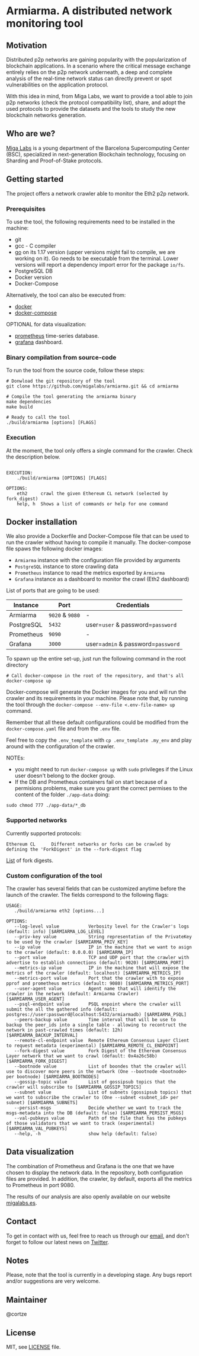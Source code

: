 # Armiarma. A distributed network monitoring tool

## Motivation
Distributed p2p networks are gaining popularity with the popularization of blockchain applications. In a scenario where the critical message exchange entirely relies on the p2p network underneath, a deep and complete analysis of the real-time network status can directly prevent or spot vulnerabilities on the application protocol.

With this idea in mind, from Miga Labs, we want to provide a tool able to join p2p networks (check the protocol compatibility list), share, and adopt the used protocols to provide the datasets and the tools to study the new blockchain networks generation.

## Who are we?
[Miga Labs](http://migalabs.es/) is a young department of the Barcelona Supercomputing Center (BSC), specialized in next-generation Blockchain technology, focusing on Sharding and Proof-of-Stake protocols.


## Getting started
The project offers a network crawler able to monitor the Eth2 p2p network. 

### Prerequisites
To use the tool, the following requirements need to be installed in the machine:
- git
- gcc - C compiler
- [go](https://go.dev/doc/install) on its 1.17 version (upper versions might fail to compile, we are working on it). Go needs to be executable from the terminal. Lower versions will report a dependency import error for the package `io/fs`.
- PostgreSQL DB 
- Docker version
- Docker-Compose 


Alternatively, the tool can also be executed from:
- [docker](https://docs.docker.com/get-docker/)
- [docker-compose](https://docs.docker.com/compose/install/)

OPTIONAL for data visualization:
- [prometheus](https://prometheus.io/docs/prometheus/latest/installation/) time-series database.
- [grafana](https://grafana.com/grafana/download) dashboard.


###  Binary compilation from source-code 
To run the tool from the source code, follow these steps:

```
# Donwload the git repository of the tool
git clone https://github.com/migalabs/armiarma.git && cd armiarma

# Compile the tool generating the armiarma binary
make dependencies
make build

# Ready to call the tool
./build/armiarma [options] [FLAGS]

```

### Execution
At the moment, the tool only offers a single command for the crawler. Check the description below.
```

EXECUTION:
    ./build/armiarma [OPTIONS] [FLAGS]

OPTIONS:
    eth2     crawl the given Ethereum CL network (selected by fork_digest)
    help, h  Shows a list of commands or help for one command
```
## Docker installation
We also provide a Dockerfile and Docker-Compose file that can be used to run the crawler without having to compile it manually. The docker-compose file spaws the following docker images:
- `Armiarma` instance with the configuration file provided by arguments
- `PostgreSQL` instance to store crawling data
- `Prometheus` instance to read the metrics exported by `Armiarma`
- `Grafana` instance as a dashboard to monitor the crawl (Eth2 dashboard)

List of ports that are going to be used:

| Instance | Port | Credentials | 
| -------- | ---- | --------- |
| Armiarma | `9020` & `9080` | - |
| PostgreSQL | `5432` | user=`user` & password=`password` | 
| Prometheus | `9090` | - | 
| Grafana | `3000` | user=`admin` & password=`password` | 


To spawn up the entire set-up, just run the following command in the root directory

```
# Call docker-compose in the root of the repository, and that's all
docker-compose up 

```
Docker-compose will generate the Docker images for you and will run the crawler and its requirements in your machine. 
Please note that, by running the tool through the `docker-compose --env-file <.env-file-name> up` command.

Remember that all these default configurations could be modified from the `docker-compose.yaml` file and from the `.env` file.

Feel free to copy the `.env_template` with `cp .env_template .my_env` and play around with the configuration of the crawler.

NOTEs: 
- you might need to run `docker-compose up` with `sudo` privileges if the Linux user doesn't belong to the docker group. 
- If the DB and Prometheus containers fail on start because of a permisions problems, make sure you grant the correct permises to the content of the folder `./app-data` doing:
```
sudo chmod 777 ./app-data/*_db
```

### Supported networks
Currently supported protocols:
```
Ethereum CL      Different networks or forks can be crawled by defining the 'ForkDigest' in the --fork-digest flag  
```

[List](./pkg/networks/ethereum/network_info.go) of fork digests.


### Custom configuration of the tool
The crawler has several fields that can be customized anytime before the launch of the crawler. The fields correspond to the following flags:

```
USAGE:
   ./build/armiarma eth2 [options...]

OPTIONS:
   --log-level value           Verbosity level for the Crawler's logs (default: info) [$ARMIARMA_LOG_LEVEL]
   --priv-key value            String representation of the PrivateKey to be used by the crawler [$ARMIARMA_PRIV_KEY]
   --ip value                  IP in the machine that we want to asign to the crawler (default: 0.0.0.0) [$ARMIARMA_IP]
   --port value                TCP and UDP port that the crawler with advertise to establish connections (default: 9020) [$ARMIARMA_PORT]
   --metrics-ip value          IP in the machine that will expose the metrics of the crawler (default: localhost) [$ARMIARMA_METRICS_IP]
   --metrics-port value        Port that the crawler with to expose pprof and prometheus metrics (default: 9080) [$ARMIARMA_METRICS_PORT]
   --user-agent value          Agent name that will identify the crawler in the network (default: Armiarma Crawler) [$ARMIARMA_USER_AGENT]
   --psql-endpoint value       PSQL enpoint where the crwaler will submit the all the gathered info (default: postgres://user:password@localhost:5432/armiarmadb) [$ARMIARMA_PSQL]
   --peers-backup value        Time interval that will be use to backup the peer_ids into a single table - allowing to recontruct the network in past-crawled times (default: 12h) [$ARMIARMA_BACKUP_INTERVAL]
   --remote-cl-endpoint value  Remote Ethereum Consensus Layer Client to request metadata (experimental) [$ARMIARMA_REMOTE_CL_ENDPOINT]
   --fork-digest value         Fork Digest of the Ethereum Consensus Layer network that we want to crawl (default: 0x4a26c58b) [$ARMIARMA_FORK_DIGEST]
   --bootnode value            List of boondes that the crawler will use to discover more peers in the network (One --bootnode <bootnode> per bootnode) [$ARMIARMA_BOOTNODES]
   --gossip-topic value        List of gossipsub topics that the crawler will subscribe to [$ARMIARMA_GOSSIP_TOPICS]
   --subnet value              List of subnets (gossipsub topics) that we want to subscribe the crawler to (One --subnet <subnet_id> per subnet) [$ARMIARMA_SUBNETS]
   --persist-msgs              Decide whether we want to track the msgs-metadata into the DB (default: false) [$ARMIARMA_PERSIST_MSGS]
   --val-pubkeys value         Path of the file that has the pubkeys of those validators that we want to track (experimental) [$ARMIARMA_VAL_PUBKEYS]
   --help, -h                  show help (default: false)

```

## Data visualization
The combination of Prometheus and Grafana is the one that we have chosen to display the network data. In the repository, both configuration files are provided. In addition, the crawler, by default, exports all the metrics to Prometheus in port 9080. 

The results of our analysis are also openly available on our website [migalabs.es](https://migalabs.es/beaconnodes).

## Contact
To get in contact with us, feel free to reach us through our [email](migalabs@protonmail.com), and don't forget to follow our latest news on [Twitter](https://twitter.com/miga_labs). 

## Notes
Please, note that the tool is currently in a developing stage. Any bugs report and/or suggestions are very welcome.

## Maintainer
@cortze

## License
MIT, see [LICENSE](https://github.com/Cortze/armiarma/blob/master/LICENSE) file.
